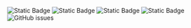 ![Static Badge](https://img.shields.io/badge/blacklists-60-000000) ![Static Badge](https://img.shields.io/badge/blacklisted-2977351-cc0000) ![Static Badge](https://img.shields.io/badge/whitelisted-2242-00CC00) ![Static Badge](https://img.shields.io/badge/streaming_blacklist-28106-000000) ![GitHub issues](https://img.shields.io/github/issues/fabriziosalmi/blacklists)
